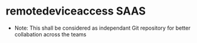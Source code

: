 # remotedeviceaccess SAAS

+ Note: This shall be considered as independant Git repository for better collabation across the teams